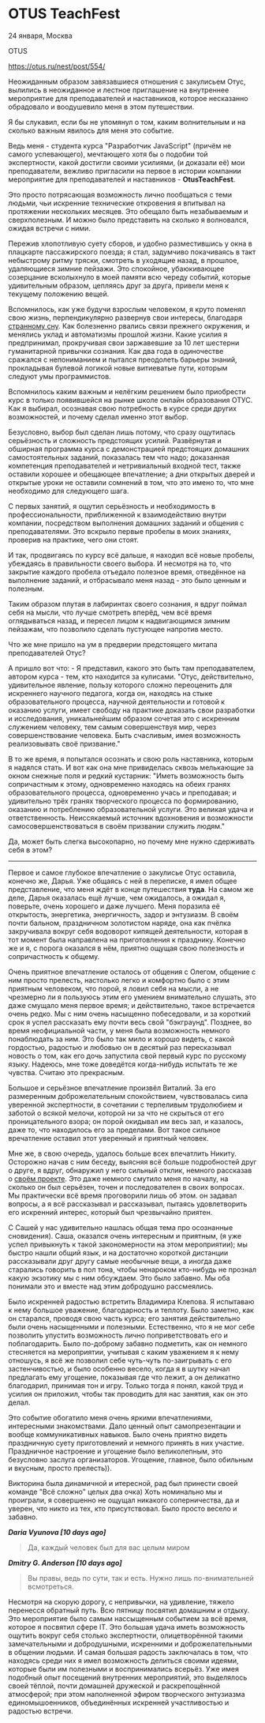 # OTUS TeachFest

24 января, Москва

OTUS

https://otus.ru/nest/post/554/

Неожиданным образом завязавшиеся отношения с закулисьем Отус, вылились в неожиданное и лестное приглашение на внутреннее мероприятие для преподавателей и наставников, которое несказанно обрадовало и воодушевило меня в этом путешествии.

Я бы слукавил, если бы не упомянул о том, каким волнительным и на сколько важным явилось для меня это событие.

Ведь меня - студента курса "Разработчик JavaScript" (причём не самого успевающего), мечтающего хотя бы о подобии той экспертности, какой достигли своими усилиями, (и доказали её) мои преподаватели, вежливо пригласили на первое в истории компании мероприятие для преподавателей и наставников - **ОtusTeachFest**.

Это просто потрясающая возможность лично пообщаться с теми людьми, чьи искренние технические откровения я впитывал на протяжении нескольких месяцев. Это обещало быть незабываемым и сверхполезным. И можно было представить на сколько я волновался, ожидая встречи с ними.

Пережив хлопотливую суету сборов, и удобно разместившись у окна в плацкарте пассажирского поезда; я стал, задумчиво покачиваясь в такт небыстрому ритму тряски, смотреть в уходящие назад, в прошлое, удаляющиеся зимние пейзажи. Это спокойное, убаюкивающее созерцание всколыхнуло в моей памяти всю череду событий, которые удивительным образом, цепляясь друг за друга, привели меня к текущему положению вещей.

Вспомнилось, как уже будучи взрослым человеком, я круто поменял свою жизнь, перпендикулярно развернув свои интересы, благодаря [странному сну](../story.md). Как болезненно рвались связи прежнего окружения, и менялись уклад и автоматизмы прошлой жизни. Какие усилия я предпринимал, прокручивая свои заржавевшие за 10 лет шестерни гуманитарной привычки сознания. Как два года в одиночестве сражался с непониманием и пытался преодолеть барьеры знаний, прокладывая булевой логикой новые витиеватые пути, которым следуют умы программистов.

Вспомнилось каким важным и нелёгким решением было приобрести курс в только появившейся на рынке школе онлайн образования ОТУС. Как я выбирал, осознавая свою потребность в курсе среди других возможностей, и почему сделал именно этот выбор.

Безусловно, выбор был сделан лишь потому, что сразу ощутилась серьёзность и сложность предстоящих усилий. Развёрнутая и обширная программа курса с демонстрацией предстоящих домашних самостоятельных заданий, показалась тем что надо; доказанная компетенция преподавателей и нетривиальный входной тест, также оставили хорошее и обещающее впечатление; а дни открытых дверей и открытые уроки не оставили сомнений в том, что это имено то, что мне необходимо для следующего шага.

С первых занятий, я ощутил серьёзность и необходимость в профессиональности, приближенной к взаимодействию внутри компании, посредством выполнения домашних заданий и общения с преподавателями. Это вскрыло первые пробелы в моих знаниях, проверив на практике, чего они стоят.

И так, продвигаясь по курсу всё дальше, я находил всё новые пробелы, убеждаясь в правильности своего выбора. И несмотря на то, что закрытие каждого пробела отъедало полезное время, отведённое на выполнение заданий, и отбрасывало меня назад - это было ценным и полезным.

Таким образом плутая в лабиринтах своего сознания, я вдруг поймал себя на мысли, что лучше смотреть вперёд, чем всё время оглядываться назад, и пересел лицом к надвигающимся зимним пейзажам, что позволило сделать пустующее напротив место.

Что же мне пришло на ум в предверии предстоящего митапа преподавателей Отус?

А пришло вот что: - Я представил, какого это быть там преподавателем, автором курса - тем, кто находится за кулисами. "Отус, действительно, удивительное явление, пользу которого сложно переоценить для искреннего научного педагога, когда он, находясь на стыке образовательного процесса, научной деятельности и готовой к оказанию услуги, имеет свободу на практике доказать свои разработки и исследования, уникальнейшим образом сочетая это с искренним служением человеку, тем самым совершенствуя мир, через совершенствование человека. Быть счасливым, имея возможность реализовывать своё призвание."

В то же время, я попытался осознать и свою роль наставника, которым я надялся стать. И вот как она мне привиделась сквозь мелькающие за окном снежные поля и редкий кустарник: "Иметь возможность быть сопричастным к этому, одновременно находясь на обеих гранях образовательного процесса, одновременно учась и преподавая; и удивительно трёх гранях творческого процесса по формированию, оказанию и потреблению образовательной услуги. Это великая удача и ответственность. Неиссякаемый источник вдохновения и возможности самосовершенствоваться в своём призвании служить людям."

Да, может быть слегка высокопарно, но почему мне нужно сдерживать себя в этом?

***

Первое и самое глубокое впечатление о закулисье Отус оставила, конечно же, Дарья. Уже общаясь с ней в переписке, я имел общее представление, что меня ждёт в конце путешествия **туда**. На самом же деле, Дарья оказалась ещё лучше, чем ожидалось, а ожидал я, поверьте, очень хорошего и даже лучшего. Меня поразила её открытость, энергетика, энергичность, задор и энтузиазм. В своём почти бальном, праздничном золотистом наряде, она как пчёлка закручивала вокруг себя водоворот кипящей деятельности, которая в тот момент была направлена на приготовления к празднику. Конечно же и я, с порога оказался в нём, приятно ощущая свою полезность и сопричастность к общему.

Очень приятное впечатление осталось от общения с Олегом, общение с ним просто прелесть, настолько легко и комфортно было с этим приятным человеком, что порой, я ловил себя на мысли, а не чрезмерно ли я пользуюсь этим его умением внимательно слушать, это даже смущало меня первое время; и действительно, такое встречается очень редко. Мы с ним очень насыщенно побеседовали, и за короткий срок я успел рассказать ему почти весь свой "бэкграунд".
Позднее, во время неофициальной части, у меня была возможность немного понаблюдать за ним. Это было так мило и хорошо видеть, с какой гордостью, радостью и любовью он в десятый раз пересказывал новость о том, как его дочь запустила свой первый курс по русскому языку. Надеюсь, мне тоже доведётся когда-нибудь испытать те же чувства. Считаю это прекрасным.

Большое и серьёзное впечатление произвёл Виталий. За его размеренным доброжелательным спокойствием, чувствовалась сила уверенной экспертности, в сочетании с терпеливым трудолюбием и заботой о всякой мелочи, которой ни за что не скрыться от его проницательного взора; он порой окидывал им весь зал, и казалось, даже то, что находилось его за пределами. Вот такое сильное вречатление оставил этот уверенный и приятный человек.

Мне же, в свою очередь, удалось больше всех впечатлить Никиту. Осторожно начав с ним беседу, выясняя всё больше подробностей друг о друге, я вдруг, обнаружил у него сильный отклик, немного рассказав о [своём проекте](https://github.com/dandgerson/cry). Это даже немного смутило меня по началу, на сколько он был серьёзен, точен и последователен в своих вопросах. Мы практически всё время проговорили лишь об этом. он задавал вопросы, а я всё рассказывал и рассказывал, пытаясь удовлетворить его искренний интерес, который был чрезвычайно приятен.

С Сашей у нас удивительно нашлась общая тема про осознанные сновидения).
Саша, оказался очень интересным и приятным, (я уже успел привыкнуть к такой закономерности на этом мероприятии); мы быстро нашли общий язык, и на достаточно короткой дистанции рассказывали друг другу самые необычные вещи, а иногда даже старались говорить в пол тона, чтобы ненароком кто-нибудь не прознал какую экзотику мы с ним обсуждаем. Это было забавно. Мы оба понимали это и вместе над этим добродушно рассмеялись.

Было искренней радостью встретить Владимира Клепова. Я испытаваю к нему большое уважение, благодарность и теплоту. Было заметно, как он старался, проводя свою часть курса; его занятия действительно были очень насыщенными и полезными. Естественно, что я не мог себе позволить упустить возможность лично поприветствовать его и поблагодарить. Было по-доброму забавно подметить, как он немного стесняется на мероприятии, учитывая с каким уважением я к нему отношусь, я всё же позволил себе чуть-чуть по-заигрывать с его застенчивостью, и было особенно весело, когда я в шутку начал предлагать ему угощение, показывая где что лежит, а он деликатно благодарил, принимая тон и игру. Только тогда я понял, какой труд и усилия он приложил, чтобы так проводить для нас занятия, как он это делал.

Это событие обогатило меня очень яркими впечатлениями, интересными знакомствами. Дало ценный опыт самопрезентации и вообще коммуникативных навыков. Было очень приятно видеть праздничную суету приготовлений и немного принять в них участие.
Праздничное настроение и угощение было великолепным, это безусловно заслуга организаторов. Угощение, главное, было обильным и вкусным, просто прелесть)).

Викторина была динамичной и итересной, рад был принести своей команде "Всё сложно" целых два очка) Хоть номинально мы и проиграли, я совершенно не ощущал никакого соперничества, да и уверен, что никто из тех, кто присутствовал. Было просто весело и забавно.

***Daria Vyunova   [10 days ago]***
>Да, каждый человек был для вас целым миром

***Dmitry G. Anderson   [10 days ago]***
>Вы правы, ведь по сути, так и есть. Нужно лишь по-внимательней всмотреться.

Несмотря на скорую дорогу, с непривычки, на удивление, тяжело перенесся обратный путь. Всю пятницу посвятил домашним и отдыху. Это мероприятие было самым нассыщенным событием за всё время, которое я посвятил сфере IT. Это большая удача иметь возможность ощутить вокруг себя столько экспертности, олицетворённой такими замечательными и добродушными, искренними и доброжелательными в общении людьми. И самая большая радость заключалась в том, что находясь среди них я имел возможность делиться своими идеями, которые были им полезными и воспринимались всерьёз. Уже имея подобный опыт посещений внутренних мероприятий, это выделялось своей тёплой, почти домашней дружеской и раскрепощённой атмосферой; при этом наполненной эфиром творческого энтузиазма единомышоенников, объединённых искренней участливостью и радостью встречи.